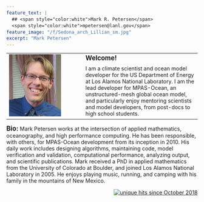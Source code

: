 ```yaml
---
feature_text: |
  ## <span style="color:white">Mark R. Petersen</span> 
  <span style="color:white">mpetersen@lanl.gov</span> 
feature_image: "/f/Sedona_arch_Lillian_sm.jpg"
excerpt: "Mark Petersen"
---
```

<table cellpadding="10">
  <tr>
  <td width="30%" rowspan="2"><img src='/f/Petersen_2013_crop.jpg' width="1500">
  </td>
  <td width="10%">
  </td>
  <td width="60%">
<b><big>Welcome!</big></b>
  </td>
  </tr>
  <tr>
  <td width="10%">
  </td>
  <td width="60%">
I am a climate scientist and ocean model developer for the US Department of Energy at Los Alamos National Laboratory.  I am the lead developer for MPAS-Ocean, an unstructured-mesh global ocean model, and particularly enjoy mentoring scientists and model developers, from post-docs to high school students.
  </td>
  </tr>
</table>

<b><big>Bio:</big></b>
Mark Petersen works at the intersection of applied mathematics, oceanography, and high performance computing.  He has been responsible, with others, for MPAS-Ocean development from its inception in 2010.  His daily work includes designing algorithms, maintaining code, model verification and validation, computational performance, analyzing output, and scientific publications.  Mark received a PhD in applied mathematics from the University of Colorado at Boulder, and joined Los Alamos National Laboratory in 2005.  He enjoys playing music, running, and camping with his family in the mountains of New Mexico.

<!-- Global site tag (gtag.js) - Google Analytics -->
<script async src="https://www.googletagmanager.com/gtag/js?id=UA-117564648-1"></script>
<script>
  window.dataLayer = window.dataLayer || [];
  function gtag(){dataLayer.push(arguments);}
  gtag('js', new Date());

  gtag('config', 'UA-117564648-1');
</script>

<p align="right">
<a href="http://www.hitwebcounter.com">
<img src="http://hitwebcounter.com/counter/counter.php?page=6997906&style=0006&nbdigits=4&type=ip&initCount=0" title="unique hits since October 2018" border="0"></a>
